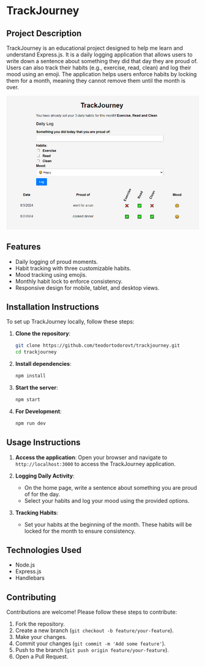 # TrackJourney

## Project Description
TrackJourney is an educational project designed to help me learn and understand Express.js. It is a daily logging application that allows users to write down a sentence about something they did that day they are proud of. Users can also track their habits (e.g., exercise, read, clean) and log their mood using an emoji. The application helps users enforce habits by locking them for a month, meaning they cannot remove them until the month is over.

![TrackJourney Screenshot](images/screenshot.png)

## Features
- Daily logging of proud moments.
- Habit tracking with three customizable habits.
- Mood tracking using emojis.
- Monthly habit lock to enforce consistency.
- Responsive design for mobile, tablet, and desktop views.

## Installation Instructions
To set up TrackJourney locally, follow these steps:

1. **Clone the repository**:
    ```sh
    git clone https://github.com/teodortodorovt/trackjourney.git
    cd trackjourney
    ```

2. **Install dependencies**:
    ```sh
    npm install
    ```

3. **Start the server**:
    ```sh
    npm start
    ```

4. **For Development**:
    ```sh
    npm run dev
    ```

## Usage Instructions
1. **Access the application**:
    Open your browser and navigate to `http://localhost:3000` to access the TrackJourney application.

2. **Logging Daily Activity**:
    - On the home page, write a sentence about something you are proud of for the day.
    - Select your habits and log your mood using the provided options.

3. **Tracking Habits**:
    - Set your habits at the beginning of the month. These habits will be locked for the month to ensure consistency.

## Technologies Used
- Node.js
- Express.js
- Handlebars

## Contributing
Contributions are welcome! Please follow these steps to contribute:

1. Fork the repository.
2. Create a new branch (`git checkout -b feature/your-feature`).
3. Make your changes.
4. Commit your changes (`git commit -m 'Add some feature'`).
5. Push to the branch (`git push origin feature/your-feature`).
6. Open a Pull Request.
